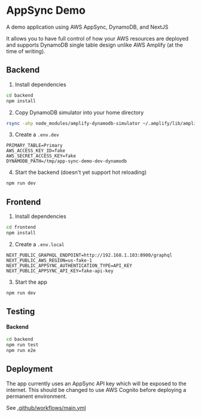 # AppSync Demo

A demo application using AWS AppSync, DynamoDB, and NextJS

It allows you to have full control of how your AWS resources are deployed and supports DynamoDB single table design unlike AWS Amplify (at the time of writing). 

## Backend

1. Install dependencies

```sh
cd backend
npm install
```

2. Copy DynamoDB simulator into your home directory
``` sh
rsync -ahp node_modules/amplify-dynamodb-simulator ~/.amplify/lib/amplify-dynamodb-simulator
```

3. Create a `.env.dev`
```
PRIMARY_TABLE=Primary
AWS_ACCESS_KEY_ID=fake
AWS_SECRET_ACCESS_KEY=fake
DYNAMODB_PATH=/tmp/app-sync-demo-dev-dynamodb
```

4. Start the backend (doesn't yet support hot reloading)

```sh
npm run dev
```

## Frontend

1. Install dependencies

```sh
cd frontend
npm install
```

2. Create a `.env.local`
```
NEXT_PUBLIC_GRAPHQL_ENDPOINT=http://192.168.1.103:8900/graphql
NEXT_PUBLIC_AWS_REGION=us-fake-1
NEXT_PUBLIC_APPSYNC_AUTHENTICATION_TYPE=API_KEY
NEXT_PUBLIC_APPSYNC_API_KEY=fake-api-key
```

3. Start the app

```sh
npm run dev
```

## Testing

#### Backend
```sh
cd backend
npm run test
npm run e2e
```

## Deployment

The app currently uses an AppSync API key which will be exposed to the internet. This should be changed to use AWS Cognito before deploying a permanent environment.

See [.github/workflows/main.yml](.github/workflows/main.yml)
